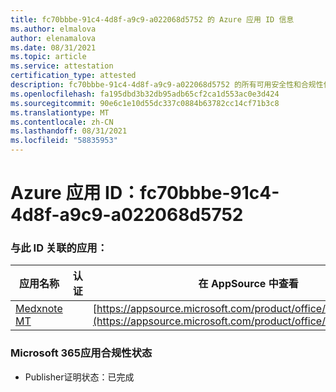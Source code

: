 ```yaml
---
title: fc70bbbe-91c4-4d8f-a9c9-a022068d5752 的 Azure 应用 ID 信息
ms.author: elmalova
author: elenamalova
ms.date: 08/31/2021
ms.topic: article
ms.service: attestation
certification_type: attested
description: fc70bbbe-91c4-4d8f-a9c9-a022068d5752 的所有可用安全性和合规性信息。
ms.openlocfilehash: fa195dbd3b32db95adb65cf2ca1d553ac0e3d424
ms.sourcegitcommit: 90e6c1e10d55dc337c0884b63782cc14cf71b3c8
ms.translationtype: MT
ms.contentlocale: zh-CN
ms.lasthandoff: 08/31/2021
ms.locfileid: "58835953"
---
```

# <a name="azure-app-id-fc70bbbe-91c4-4d8f-a9c9-a022068d5752"></a>Azure 应用 ID：fc70bbbe-91c4-4d8f-a9c9-a022068d5752


### <a name="apps-associated-with-this-id"></a>与此 ID 关联的应用：
| **应用名称** | **认证** | **在 AppSource 中查看** |
|--------------|---------------|-----------------------|
| [Medxnote MT](https://docs.microsoft.com/microsoft-365-app-certification/forward/WA200001823) |  | [https://appsource.microsoft.com/product/office/WA200001823](https://appsource.microsoft.com/product/office/WA200001823) |

### <a name="microsoft-365-app-compliance-status"></a>Microsoft 365应用合规性状态
- Publisher证明状态：已完成
